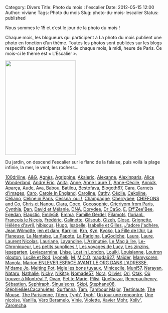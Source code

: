 Category: Divers
Title: Photo du mois : l'escalier
Date: 2012-05-15 12:00
Author: viviane
Tags: Photo du mois
Slug: photo-du-mois-lescalier
Status: published

Nous sommes le 15 et c’est le jour de la photo du mois !

Chaque mois, les blogueurs qui participent à La photo du mois publient une photo en fonction d’un thème. Toutes les photos sont publiées sur les blogs respectifs des participants, le 15 de chaque mois, à midi, heure de Paris. Ce mois-ci le thème est « L'Escalier ».

<a href="http://www.viviane-voyages.com/wp-content/uploads/2012/05/2012-04-19-14.22.32.jpg"><img class="aligncenter size-medium wp-image-2484" title="Escalier" src="http://www.viviane-voyages.com/wp-content/uploads/2012/05/2012-04-19-14.22.32-225x300.jpg" alt="" width="225" height="300" /></a>

Du jardin, on descend l'escalier sur le flanc de la falaise, puis voilà la plage infinie, la mer, le vent, les rochers...

<a href="http://www.reverdailleurs.com" target="_blank">100driiine</a>, <a href="http://www.grenoblequebec.blogspot.com" target="_blank">A&amp;G</a>, <a href="http://lhuillierflorida.blogspot.com" target="_blank">Agnès</a>, <a href="http://cultureetpapotage.blogspot.com/" target="_blank">Agrippine</a>, <a href="http://akai-inthesky.blogspot.com" target="_blank">Akaieric</a>, <a href="http://alexanne.exmackina.com" target="_blank">Alexanne</a>, <a href="http://blogs.paris.fr/unitedstatesofparis" target="_blank">Alexinparis</a>, <a href="http://wonderlandalice.wordpress.com/ " target="_blank">Alice Wonderland</a>, <a href="http://langloisestmort.tumblr.com/" target="_blank">André Éric</a>, <a href="http://monptitmonde.amoi.over-blog.com/" target="_blank">Anita</a>, <a href="http://anne-tranche-de-vie.over-blog.com" target="_blank">Anne</a>, <a href="http://www.annelauret.com/" target="_blank">Anne Laure T</a>, <a href="http://anne-oneyearinlondon.blogspot.com/" target="_blank">Anne-Cécile</a>, <a href="http://www.perezannik.org/" target="_blank">Annick</a>, <a href="http://aparca.canalblog.com" target="_blank">Aparça</a>, <a href="http://enroutepoursherbrooke.blogspot.com" target="_blank">Aude</a>, <a href="http://www.connais-toi-toi-meme.biz" target="_blank">Ava</a>, <a href="http://babou-et-ben.com" target="_blank">Babou</a>, <a href="http://www.batilou.org" target="_blank">Batilou</a>, <a href="http://sublime-essence.over-blog.com" target="_blank">Bestofava</a>, <a href="http://blogoth67.wordpress.com" target="_blank">Blogoth67</a>, <a href="http://c-est-reparti.blogspot.com/" target="_blank">Cara</a>, <a href="http://www.carnetsdimages.org" target="_blank">Carnets d'images</a>, <a href="http://letohubohudecaro.canalblog.com" target="_blank">Caro</a>, <a href="http://www.fromenglandwl.wordpress.com" target="_blank">Carole In England</a>, <a href="http://www.lespetitsbarbus.blogspot.com" target="_blank">Caroline</a>, <a href="http://citrouilleetbouledeneige.com" target="_blank">Cathy</a>, <a href="http://strangedays.over-blog.fr/" target="_blank">Cécile</a>, <a href="http://www.cekoline.tumblr.com" target="_blank">Cekoline</a>, <a href="http://poutineettartiflette.blogspot.com" target="_blank">Céliano</a>, <a href="http://frenchiesinparis.over-blog.com" target="_blank">Céline in Paris</a>, <a href="http://cessnaoui.canalblog.com/" target="_blank">Cessna, oui !</a>, <a href="http://champagnefraise.wordpress.com" target="_blank">Champagne</a>, <a href="http://cherrybee-a-montreal.blogspot.com" target="_blank">Cherrybee</a>, <a href="http://www.chiffonsandco.fr" target="_blank">CHIFFONS and Co</a>, <a href="http://auvergnatsducanada.blogspot.com" target="_blank">Chris et Nanou</a>, <a href="http://dunepommealautre.blogspot.com" target="_blank">Clara</a>, <a href="http://vintagegirltrips.canalblog.com" target="_blank">Coco</a>, <a href="http://cocosophie.over-blog.com/" target="_blank">Cocosophie</a>, <a href="http://www.cricriyomfromparis.com" target="_blank">Cricriyom from Paris</a>, <a href="http://www.boeingbleudemer.com" target="_blank">Cynthia</a>, <a href="http://120enligne.blogspot.com/" target="_blank">Dan</a>, <a href="http://davidmelaniequebec.blogspot.fr/" target="_blank">David et Mélanie</a>, <a href="http://dnaquebec.blogspot.com" target="_blank">DNA</a>, <a href="http://grainedememere.blogspot.com" target="_blank">Dorydee</a>, <a href="http://cestpasmoijeljure.wordpress.com" target="_blank">Dr CaSo</a>, <a href="http://histoiresdeux.blogspot.com" target="_blank">E</a>, <a href="http://une-chtiparisienne-en-ameriquebec.blogspot.com" target="_blank">Eff'Zee'Bee</a>, <a href="http://nadegedan.blogspot.com" target="_blank">Egedan</a>, <a href="http://elapstic.com" target="_blank">Elapstic</a>, <a href="http://lepvtdemilie58.over-blog.com" target="_blank">Emily58</a>, <a href="http://jyreflechis.com" target="_blank">Emma</a>, <a href="http://famillegerdel.canalblog.com/" target="_blank">Famille Gerdel</a>, <a href="http://filamots.wordpress.com" target="_blank">Filamots</a>, <a href="http://florianmontreal.blogspot.com" target="_blank">florianL</a>, <a href="http://vudubalcon.blogspot.com" target="_blank">François le Niçois</a>, <a href="http://zoursland.com" target="_blank">Frédéric</a>, <a href="http://laraphgirl.blogspot.com" target="_blank">Galinette</a>, <a href="http://www.legaletas.net/blog/index.php" target="_blank">Gilsoub</a>, <a href="http://cyberdilou.canalblog.com" target="_blank">Gizeh</a>, <a href="http://glose.fr" target="_blank">Glose</a>, <a href="http://www.grignetteetco.blogspot.com" target="_blank">Grignette</a>, <a href="http://www.helenedavril.blogspot.com/" target="_blank">Hélène d'avril</a>, <a href="http://www.hibiscusblog.net" target="_blank">hibiscus</a>, <a href="http://experienceetc.blogspot.com" target="_blank">Hugo</a>, <a href="http://photographeenmarche.blogspot.com" target="_blank">Isabelle</a>, <a href="http://teafortwofortea.blogspot.ca/" target="_blank">Isabelle et Gilles</a>, <a href="http://jadorejadhere.canalblog.com/" target="_blank">J'adore j'adhère</a>, <a href="http://www.jeanwilmotte.it" target="_blank">Jean Wilmotte</a>, <a href="http://jenetdam.blogspot.com" target="_blank">jen et dam</a>, <a href="http://zoewahl.ch/blog" target="_blank">Karrijini</a>, <a href="http://krn-defouloir.blogspot.com" target="_blank">Krn</a>, <a href="http://www.onigiri-geek.com" target="_blank">Kyn</a>, <a href="http://monpetitjapon.blogspot.com" target="_blank">Kyoko</a>, <a href="http://www.lafilledelair.com" target="_blank">La Fille de l'Air</a>, <a href="http://www.carnetsduneflaneuse.fr" target="_blank">La Flaneuse</a>, <a href="http://lanantaiseaparis.blogspot.com" target="_blank">La Nantaise</a>, <a href="http://lapapotte.canalblog.com" target="_blank">La Papote</a>, <a href="http://www.souslecieldeparis.fr" target="_blank">La Parigina</a>, <a href="http://lagodiche.wordpress.com" target="_blank">LaGodiche</a>, <a href="http://www.lauraemparis.com/" target="_blank">Laura</a>, <a href="http://maptitemaisonenquebecquie.blogspot.com" target="_blank">Laure</a>, <a href="http://www.malaxi.net" target="_blank">Laurent Nicolas</a>, <a href="http://a.nous.les.caribous.over-blog.com" target="_blank">Lauriane</a>, <a href="http://lorgnettedunjour.canalblog.com/" target="_blank">Lavandine</a>, <a href="http://dederrierelesfagots.wordpress.com" target="_blank">L'Azimutée</a>, <a href="http://www.lemagalire.com" target="_blank">Le Mag à lire</a>, <a href="http://chronique-berliniquaise.blogspot.com" target="_blank">Le-Chroniqueur</a>, <a href="http://marisse.hautetfort.com/" target="_blank">Les petits supplices !</a>, <a href="http://lesvoyagesdelucy.over-blog.com" target="_blank">Les voyages de Lucy</a>, <a href="http://lestoulouzinzins.canalblog.com/" target="_blank">Les zinzins</a>, <a href="http://abeillesetpetitesmains.wordpress.com" target="_blank">lesegarten</a>, <a href="http://www.leviacarmina.fr" target="_blank">Leviacarmina</a>, <a href="http://crealhise.blogspot.com" target="_blank">Lhise</a>, <a href="http://lostandfoundinlondon.wordpress.com" target="_blank">Lost in London</a>, <a href="http://365photos2011nous4.tumblr.com/" target="_blank">Louiki</a>, <a href="http://grandereveuse.fr/" target="_blank">Louisianne</a>, <a href="http://orcaeyes.blogspot.com" target="_blank">Loutron glouton</a>, <a href="http://www.destination-montreal.over-blog.net" target="_blank">Lucile et Rod</a>, <a href="http://lyonelkaufmann.ch/Blog" target="_blank">Lyonelk</a>, <a href="http://basedinsg.blogspot.com" target="_blank">M</a>, <a href="http://vusetrevus.blogspot.com/" target="_blank">M.C.O</a>, <a href="http://anteketborka.blogspot.com" target="_blank">magda627</a>, <a href="http://www.iletaitunefaim.com" target="_blank">Maïder</a>, <a href="http://chezmamysoren.over-blog.com" target="_blank">Mamysoren</a>, <a href="http://www.bellelavie.org" target="_blank">Manola</a>, <a href="http://marionnette.blogsite. org" target="_blank">Marion ENLEVER ESPACE AVANT LE ORG DANS L'ADRESSE</a>, <a href="http://mdamejo.blogspot.com" target="_blank">M'dame Jo</a>, <a href="http://laura-meltingpot.blogspot.com/" target="_blank">Melting Pot</a>, <a href="http://www.mgielesbonstuyaux.com/" target="_blank">Mgie les bons tuyaux</a>, <a href="http://creacecile.canalblog.com/" target="_blank">Minicecile</a>, <a href="http://vuesurjardin.canalblog.com" target="_blank">Muni57</a>, <a href="http://merantaise.blogspot.com" target="_blank">Narayan</a>, <a href="http://blog.nataru.fr" target="_blank">Nataru</a>, <a href="http://voyageusecomtoise.wordpress.com" target="_blank">Nathalie</a>, <a href="http://clicpassion.canalblog.com" target="_blank">Nicky</a>, <a href="http://nikita-m-hera.over-blog.com/" target="_blank">Nikit@</a>, <a href="http://messineaventure.canalblog.com" target="_blank">Nomade57</a>, <a href="http://par.les.yeux.de.nora.over-blog.com" target="_blank">Nora</a>, <a href="http://www.olivierdemontreal.eu" target="_blank">Olivier</a>, <a href="http://orichan.canalblog.com" target="_blank">Ori</a>, <a href="http://ponaydotak.tumblr.com" target="_blank">Otak</a>, <a href="http://ou-trouver-a-montreal.ca" target="_blank">Où trouver à Montréal ?</a>, <a href="http://baby-kids-dressing.over-blog.com/" target="_blank">Ovan</a>, <a href="http://derrierechezmoi.canalblog.com" target="_blank">Petite Marie</a>, <a href="http://pilisi.over-blog.com/" target="_blank">Pilisi</a>, <a href="http://blog.quelbazar.net/" target="_blank">Quelbazar</a>, <a href="http://renepaulhenry.blogspot.com" target="_blank">Renepaulhenry</a>, <a href="http://sgiworld.blogspot.com" target="_blank">Sébastien</a>, <a href="http://www.sephiraph.be" target="_blank">Sephiraph</a>, <a href="http://sinuaisons.wordpress.com" target="_blank">Sinuaisons</a>, <a href="http://www.annexedeskipi.blogspot.com" target="_blank">Skipi</a>, <a href="http://www.provincecanadienne.blogspot.com" target="_blank">Stephane08</a>, <a href="http://www.stephiedomi.blogspot.com" target="_blank">Stéphie&amp;lesCacahuètes</a>, <a href="http://www.paris-en-photos.fr" target="_blank">Surfanna</a>, <a href="http://tam.blogs.clan-takeda.com" target="_blank">Tam</a>, <a href="http://www.tambour-major.blogspot.com" target="_blank">Tambour Major</a>, <a href="http://testinauteathome.over-blog.com/" target="_blank">Testinaute</a>, <a href="http://mouseandfrog.wordpress.com" target="_blank">The Mouse</a>, <a href="http://theparisienne.fr" target="_blank">The Parisienne</a>, <a href="http://www.titem.fr" target="_blank">Titem</a>, <a href="http://le-monde-de-typh.over-blog.com/" target="_blank">Typh'</a>, <a href="http://le-monde-de-typh.over-blog.com/" target="_blank">Typh'</a>, <a href="http://www.unjour-unerencontre.com/london" target="_blank">Un jour une rencontre</a>, <a href="http://www.journaldunenicoise.com" target="_blank">Une niçoise</a>, <a href="http://www.inmybubble.org" target="_blank">Vanilla</a>, <a href="http://www.laviedevero.com/" target="_blank">Véro Beramelo</a>, <a href="http://au-cocon-de-vinie.blogspot.com/" target="_blank">Vinie</a>, <a href="http://www.leshumeursdeviolette.over-blog.com" target="_blank">Violette</a>, <a href="http://www.xaviermohr.com" target="_blank">Xavier Mohr</a>, <a href="http://xoliv.blogspot.com" target="_blank">Xoliv'</a>, <a href="http://zaromcha-paris-tourisme.boosterblog.com/" target="_blank">Zaromcha</a>.

&nbsp;